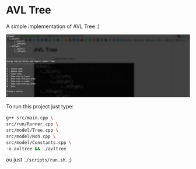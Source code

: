 # AVL Tree

A simple implementation of AVL Tree :)

![AVL Tree](./screenshots/avltree.png)

To run this project just type:

```bash
g++ src/main.cpp \
src/run/Runner.cpp \
src/model/Tree.cpp \
src/model/Noh.cpp \
src/model/Constants.cpp \
-o avltree && ./avltree
```

ou just `./scripts/run.sh`. ;)